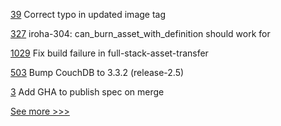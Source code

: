 
[39](https://github.com/hyperledger/firefly-signer/pull/39) Correct typo in updated image tag

[327](https://github.com/hyperledger/iroha-java/pull/327) iroha-304: can_burn_asset_with_definition should work for

[1029](https://github.com/hyperledger/fabric-samples/pull/1029) Fix build failure in full-stack-asset-transfer

[503](https://github.com/hyperledger/fabric-test/pull/503) Bump CouchDB to 3.3.2 (release-2.5)

[3](https://github.com/hyperledger/anoncreds-spec-v2/pull/3) Add GHA to publish spec on merge


[See more >>>](https://start-here.hyperledger.org/pull-requests)
